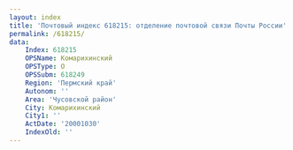 ```yaml
---
layout: index
title: 'Почтовый индекс 618215: отделение почтовой связи Почты России'
permalink: /618215/
data:
    Index: 618215
    OPSName: Комарихинский
    OPSType: О
    OPSSubm: 618249
    Region: 'Пермский край'
    Autonom: ''
    Area: 'Чусовской район'
    City: Комарихинский
    City1: ''
    ActDate: '20001030'
    IndexOld: ''
---
```

